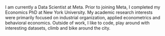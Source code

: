 I am currently a Data Scientist at Meta. Prior to joining Meta, I completed my Economics PhD at New York University. My academic research interests were primarily focused on industrial organization, applied econometrics and behavioral economics. Outside of work, I like to code, play around with interesting datasets, climb and bike around the city.
